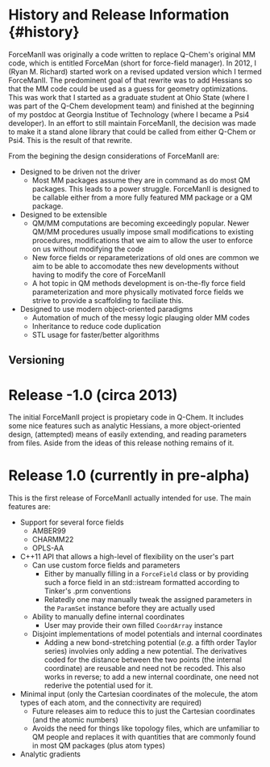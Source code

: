 History and Release Information                                       {#history}
===============================

ForceManII was originally a code written to replace Q-Chem's original MM code,
which is entitled ForceMan (short for force-field manager).  In 2012, I (Ryan M.
Richard) started work on a revised updated version which I termed ForceManII.
The predominent goal of that rewrite was to add Hessians so that the MM code
could be used as a guess for geometry optimizations.  This was work that I
started as a graduate student at Ohio State (where I was
part of the Q-Chem development team) and finished at the beginning of my
postdoc at Georgia Institue of Technology (where I became a Psi4 developer).  In
an effort to still maintain ForceManII, the decision was made to make it a stand
alone library that could be called from either Q-Chem or Psi4.  This is the
result of that rewrite.

From the begining the design considerations of ForceManII are:

- Designed to be driven not the driver
  - Most MM packages assume they are in command as do most QM packages.  This
    leads to a power struggle.  ForceManII is designed to be callable either
    from a more fully featured MM package or a QM package.
- Designed to be extensible
  - QM/MM computations are becoming exceedingly popular.  Newer QM/MM procedures
    usually impose small modifications to existing procedures, modifications
    that we aim to allow the user to enforce on us without modifying the code
  - New force fields or reparameterizations of old ones are common we aim to be
    able to accomodate thes new developments without having to modify the core
    of ForceManII
  - A hot topic in QM methods development is on-the-fly force field
    parameterization and more physically motivated force fields we strive to
    provide a scaffolding to faciliate this.
- Designed to use modern object-oriented paradigms
  - Automation of much of the messy logic plauging older MM codes
  - Inheritance to reduce code duplication
  - STL usage for faster/better algorithms


## Versioning

# Release -1.0 (circa 2013)

The initial ForceManII project is propietary code in Q-Chem.  It includes some
nice features such as analytic Hessians, a more object-oriented design,
(attempted) means of easily extending, and reading parameters from files.  Aside
from the ideas of this release nothing remains of it.

# Release 1.0 (currently in pre-alpha)

This is the first release of ForceManII actually intended for use.  The main
features are:

- Support for several force fields
  - AMBER99
  - CHARMM22
  - OPLS-AA
- C++11 API that allows a high-level of flexibility on the user's part
  - Can use custom force fields and parameters
    - Either by manually filling in a `ForceField` class or by providing such a
      force field in an std::istream formatted according to Tinker's .prm
      conventions
    - Relatedly one may manually tweak the assigned parameters in the `ParamSet`
      instance before they are actually used
  - Ability to manually define internal coordinates
    - User may provide their own filled `CoordArray` instance
  - Disjoint implementations of model potentials and internal coordinates
    - Adding a new bond-stretching potential (*e.g.* a fifth order Taylor
      series) involvies only adding a new potential.  The derivatives coded for
      the distance between the two points (the internal coordinate) are reusable
      and need not be recoded.  This also works in reverse; to add a new
      internal coordinate, one need not rederive the potential used for it.
- Minimal input (only the Cartesian coordinates of the molecule, the atom types
  of each atom, and the connectivity are required)
  - Future releases aim to reduce this to just the Cartesian coordinates (and
    the atomic numbers)
  - Avoids the need for things like topology files, which are unfamiliar to QM
    people and replaces it with quantities that are commonly found in most QM
    packages (plus atom types)
- Analytic gradients

